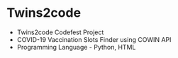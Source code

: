 # Twins2code
- Twins2code Codefest Project
- COVID-19 Vaccination Slots Finder using COWIN API
- Programming Language - Python, HTML
